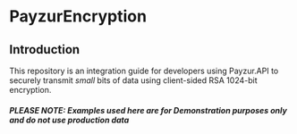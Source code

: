 # PayzurEncryption

## Introduction

This repository is an integration guide for developers using Payzur.API to securely transmit _small_ bits of data using client-sided RSA 1024-bit encryption.

##### _PLEASE NOTE: Examples used here are for Demonstration purposes only and do not use production data_
